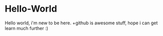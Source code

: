 # Hello-World
Hello world, i'm new to be here. 
+github is awesome stuff, hope i can get learn much further :)
